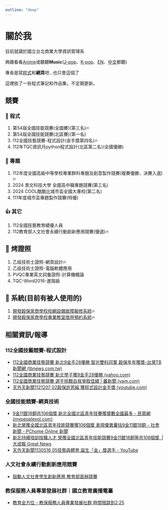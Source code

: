 ```yaml
---
outline: "deep"
---
```


# 關於我

目前就讀於國立台北商業大學資訊管理系

興趣看看[Anime](https://www.youtube.com/watch?v=2QDwgqMKk5w)或聽聽**Music**([J-pop](https://www.youtube.com/watch?v=H88kps8X4Mk)、[K-pop](https://www.youtube.com/watch?v=Km71Rr9K-Bw)、[E](https://www.youtube.com/watch?v=hBp4dgE7Bho)[N](https://www.youtube.com/watch?v=2ZBtPf7FOoM)、[中文](https://www.youtube.com/watch?v=sHD_z90ZKV0&pp=ygUP5ZGo5p2w5YCr56i76aaZ)都聽)

專長是寫[程式](https://d1dwq032kyr03c.cloudfront.net/upload/images/20230308/2015530772u2KtINPD.png)和**網頁**吧...也只會這個了

這裡放了一些程式筆記和作品集，不定期更新。

## 競賽
### 🐛 程式
1. 第54屆全國技能競賽(全國賽)(第三名)🔥
2. 第54屆全國技能競賽(北區賽)(第一名)
3. 112全國技藝競賽-程式設計(金手獎第四名)🔥
4. 112年TQC資訊月python程式設計(北區第二名)(全國優勝)
    
### 🎉 專題
1.  112年度全國高級中等學校專業群科專題及創意製作競賽(複賽優勝，決賽入選)🔥
2.  2024 景文科技大學 全國高中職專題競賽(第三名)
3.  2024 COOL酷酷比城市盃全國大專校(第二名)
4.  111年度城市盃專題製作競賽(特優)

### 👍 其它
1.  112全國技藝教育績優人員
2.  112教育部人文社會永續行動創新應用競賽(優選)🔥

## 🧯 烤證照
1. 乙级技術士證照-網頁設計🔥
2. 乙级技術士證照-電腦軟體應用
3. PVQC專業英文詞彙證照-計算機概論
4. TQC-Word2016-進階級
   
## 🔧 系統(目前有被人使用的)
1.  [開發穀保家商學校校網設備故障報修系統](https://repair.kpvs.ntpc.edu.tw/repair-system/)🔥
2.  [開發穀保家商學校專業教室借用預約系統](https://repair.kpvs.ntpc.edu.tw/booking-system-frontend/)🔥

## 相關資訊/報導

### 112全國技藝競賽-程式設計
- [112全國商業技藝競賽 新北9金手28優勝 智光雙料冠軍 穀保年年獲獎-台灣TB新聞網 (tbnews.com.tw)](https://tbnews.com.tw/general/20231205-30546.html)
- [112全國商業技藝競賽 新北學子獲9金手28優勝 (yahoo.com)](https://tw.news.yahoo.com/112%E5%85%A8%E5%9C%8B%E5%95%86%E6%A5%AD%E6%8A%80%E8%97%9D%E7%AB%B6%E8%B3%BD-%E6%96%B0%E5%8C%97%E5%AD%B8%E5%AD%90%E7%8D%B29%E9%87%91%E6%89%8B28%E5%84%AA%E5%8B%9D-060000626.html)
- [112全國商業技藝競賽 選手挑戰自我爭取佳績 | 蕃新聞 (yam.com)](https://n.yam.com/Article/20231205381669)
- [天外天新聞1121207 02穀保許恩綸 獲程式設計金手獎 (youtube.com)](https://www.youtube.com/watch?v=qnCFC7J_CZo)

### 全國技能競賽-網頁技術
- [9金11銀18銅共106個獎 新北全國北區青年技賽獲獎數全國最多 - 民眾網 (mypeoplevol.com)](https://www.mypeoplevol.com/Article/70713)
- [新北榮獲全國北區青年技能競賽獲106個獎 表現優異囊括9金11銀18銅 - 社會新聞 - PChome Online 新聞](https://news.pchome.com.tw/society/twpowernews/20240409/index-17126477975461847002.html)
- [新北持續培訓技職人才 榮獲全國北區青年技能競賽9金11銀18銅等共106個獎  | 大成報 Great News](https://greatnews.com.tw/home/news_pagein.php?iType=1010&n_id=291098)
- [天外天新聞1130516 05技藝與體育 誕生「金」獎選手 - YouTube](https://www.youtube.com/watch?v=_le82MFKexw)

### 人文社會永續行動創新應用競賽
- [鼓勵人文社會學生創新應用 教育部首辦競賽](https://news.ltn.com.tw/news/life/breakingnews/4604885)

### 教保服務人員專業發展社群｜國立教育廣播電臺
- [教育全方位 - 教保服務人員專業發展社群 時間限跳到2:25](https://www.dropbox.com/scl/fi/3hpx0nh9ubamzup1ctfyd/DM_20240707120026_001.mp3?rlkey=p7524dswqhty4liwr0fssgc0u&st=3bixy6zi&dl=0)